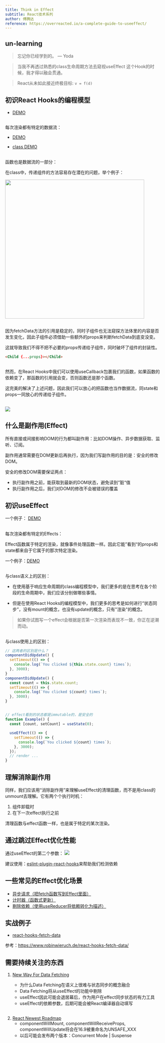 ```yaml
---
title: Think in Effect
subtitle: React技术系列
author: 傅腾达
reference: https://overreacted.io/a-complete-guide-to-useeffect/
---
```


## un-learning

> 忘记你已经学到的。 — Yoda

> 当我不再透过熟悉的class生命周期方法去窥视useEffect 这个Hook的时候，我才得以融会贯通。

> React从未如此接近终极目标: `v = f(d)`

## 初识React Hooks的编程模型

- [DEMO](https://codesandbox.io/s/crazy-keldysh-jx8t9)

##
每次渲染都有特定的数据流：

- [DEMO](https://codesandbox.io/s/w2wxl3yo0l)

- [class DEMO](https://codesandbox.io/s/kkymzwjqz3)

##
函数也是数据流的一部分：

在class中，传递组件的方法容易存在潜在的问题，举个例子：

<img src="./code-1.jpg" width="450">

##
因为fetchData方法的引用是稳定的，同时子组件也无法窥探方法体里的内容是否发生变化，因此子组件必须借助一些额外的props来判断fetchData到底变没变。

这就导致我们不得不把不必要的props传递给子组件，同时破坏了组件的封装性。
```html
<Child {...props}></Child>
```

##
然而，在React Hooks中我们可以使用useCallback包裹我们的函数，如果函数的依赖变了，那函数的引用就会变，否则函数还是那个函数。

这完美的解决了上述问题，因此我们可以放心的把函数也当作数据流，同state和props一同放心的传递给子组件。

##
<img src="./code-2.png"/>

## 什么是副作用(Effect)

所有直接或间接影响DOM的行为都叫副作用：比如DOM操作、异步数据获取、监听、订阅。

副作用通常需要在DOM更新后再执行，因为我们写副作用的目的是：安全的修改DOM。

安全的修改DOM需要保证两点：

- 执行副作用之前，能获取到最新的DOM状态，避免读到”脏“值
- 执行副作用之后，我们对DOM的修改不会被错误的覆盖

## 初识useEffect

一个例子： [DEMO](https://codesandbox.io/s/still-water-fzn1e)

##
每次渲染都有特定的Effects：

Effect函数属于特定的渲染，就像事件处理函数一样。因此它能”看到“的props和state都来自于它属于的那次特定渲染。

一个例子：[DEMO](https://codesandbox.io/s/lyx20m1ol)

##
与class语义上的区别：
  
- 在使用基于响应生命周期的class编程模型中，我们更多的是在思考在各个阶段的生命周期中，我们应该分别做哪些事情。

- 但是在使用React Hooks的编程模型中，我们更多的思考是如何进行“状态同步”，没有mount的概念，也没有update的概念，只有"渲染"的概念。

> 如果你试图写一个effect会根据是否第一次渲染而表现不一致，你正在逆潮而动。

##
与class使用上的区别：
```jsx
// 这两者的区别是什么？
componentDidUpdate() {
  setTimeout(() => {
    console.log(`You clicked ${this.state.count} times`);
  }, 3000);
}
componentDidUpdate() {
  const count = this.state.count;
  setTimeout(() => {
    console.log(`You clicked ${count} times`);
  }, 3000);
}
```

##
```jsx
// effect看到的状态都是immutable的，是安全的
function Example() {
  const [count, setCount] = useState(0);

  useEffect(() => {
    setTimeout(() => {
      console.log(`You clicked ${count} times`);
    }, 3000);
  });
  // render ...
}
```

## 理解消除副作用
同样，我们应该用“消除副作用”来理解useEffect的清理函数，而不是用class的unmount去理解。它有两个个执行时机：

1. 组件卸载时
2. 在下一次effect执行之前

清理函数与effect函数一样，也是属于特定的某次渲染。

## 通过跳过Effect优化性能
通过useEffect的第二个参数：
<img src="./code-3.png" />

建议使用：[eslint-plugin-react-hooks](https://www.npmjs.com/package/eslint-plugin-react-hooks#installation)来帮助我们检测依赖

## 一些常见的Effect优化场景

- [异步请求（把fetch函数写到Effect里面）](https://codesandbox.io/s/lucid-worker-4wbvf)
- [计时器（函数式更新）](https://codesandbox.io/s/busy-hooks-u2tki) 
- [剔除依赖（使用useReducer将依赖转化为描述）](https://codesandbox.io/s/focused-faraday-g7i7g)

## 实战例子

- [react-hooks-fetch-data](https://codesandbox.io/s/determined-clarke-vxsdy)

参考：https://www.robinwieruch.de/react-hooks-fetch-data/

## 需要持续关注的东西
1. [New Way For Data Fetching](https://reactjs.org/blog/2018/11/27/react-16-roadmap.html#react-16x-mid-2019-the-one-with-suspense-for-data-fetching)
   
   - 为什么Data Fetching在语义上很难与状态同步的概念融合
   - Data Fetching将从useEffect的功能中剔除
   - useEffect因此可能会退居幕后，作为用户在effect同步状态的有力工具
   - useEffect的依赖参数，后期可能会被React编译器自动填写

##
2. [React Newest Roadmap](https://reactjs.org/blog/2019/08/08/react-v16.9.0.html)
   - componentWillMount, componentWillReceiveProps, componentWillUpdate将会在16.9被重命名为UNSAFE_XXX
   - 以后可能会发布两个版本：Concurrent Mode | Suspense


<style type="text/css">
@import "../align.css";
</style>